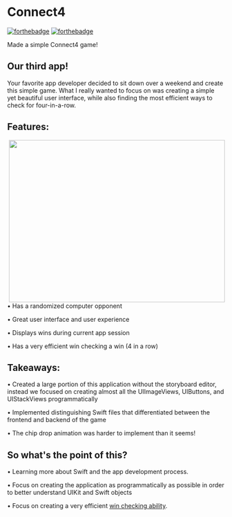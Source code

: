 # Connect4
[![forthebadge](http://forthebadge.com/images/badges/made-with-swift.svg)](http://forthebadge.com)	[![forthebadge](http://forthebadge.com/images/badges/built-with-love.svg)](http://forthebadge.com)

Made a simple Connect4 game! 

## Our third app!
Your favorite app developer decided to sit down over a weekend and create this simple game. What I really wanted to focus on was creating a simple yet beautiful user interface, while also finding the most efficient ways to check for four-in-a-row.



## Features:

<img src="https://media.giphy.com/media/IdrUBRSKHuFIHpDASC/giphy.gif" width="500" height="375" img align="right">

• Has a randomized computer opponent

• Great user interface and user experience

• Displays wins during current app session

• Has a very efficient win checking a win (4 in a row) 



## Takeaways:

• Created a large portion of this application without the storyboard editor, instead we focused on creating almost all the UIImageViews, UIButtons, and UIStackViews programmatically

• Implemented distinguishing Swift files that differentiated between the frontend and backend of the game

• The chip drop animation was harder to implement than it seems!



## So what's the point of this?

• Learning more about Swift and the app development process.

• Focus on creating the application as programmatically as possible in order to better understand UIKit and Swift objects

• Focus on creating a very efficient [win checking ability](https://github.com/thearijain/MixIt/blob/master/ReadMePictures/isWin()%20(2).pdf).



